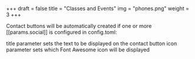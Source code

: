 +++
draft = false
title = "Classes and Events"
img = "phones.png"
weight = 3
+++

Contact buttons will be automatically created if one or more [[params.social]] is configured in config.toml:

title parameter sets the text to be displayed on the contact button
icon parameter sets which Font Awesome icon will be displayed
